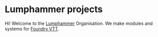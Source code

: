 # Lumphammer projects

Hi! Welcome to the [Lumphammer](https://lumphammer.com) Organisation. We make modules and systems for [Foundry VTT](https://foundryvtt.com).
